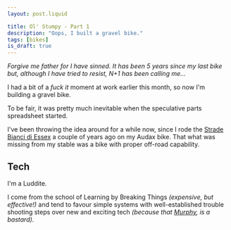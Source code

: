 ```yaml
---
layout: post.liquid

title: Ol' Stumpy - Part 1
description: "Oops, I built a gravel bike."
tags: [bikes]
is_draft: true
---
```


*Forgive me father for I have sinned. It has been 5 years since my last bike but, although I have tried to resist, N+1 has been calling me...*

I had a bit of a *fuck it* moment at work earlier this month, so now I'm building a gravel bike.

To be fair, it was pretty much inevitable when the speculative parts spreadsheet started.

I've been throwing the idea around for a while now, since I rode the [Strade Bianci di Essex](https://www.strava.com/activities/1469667299) a couple of years ago on my Audax bike. That what was missing from my stable was a bike with proper off-road capability.

## Tech

I'm a Luddite.

I come from the school of Learning by Breaking Things *(expensive, but effective!)* and tend to favour simple systems with well-established trouble shooting steps over new and exciting tech *(because that [Murphy](https://en.wikipedia.org/wiki/Murphy%27s_law), is a bastard)*.

